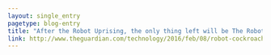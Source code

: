 ```yaml
---
layout: single_entry
pagetype: blog-entry
title: "After the Robot Uprising, the only thing left will be The Robot cockroaches."
link: http://www.theguardian.com/technology/2016/feb/08/robot-cockroaches-search-and-rescue-missions-university-of-california-berkeley
---  
```

